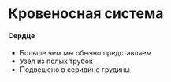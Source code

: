Кровеносная система
=======

#### Сердце

- Больше чем мы обычно представляем
- Узел из полых трубок
- Подвешено в серидине грудины
